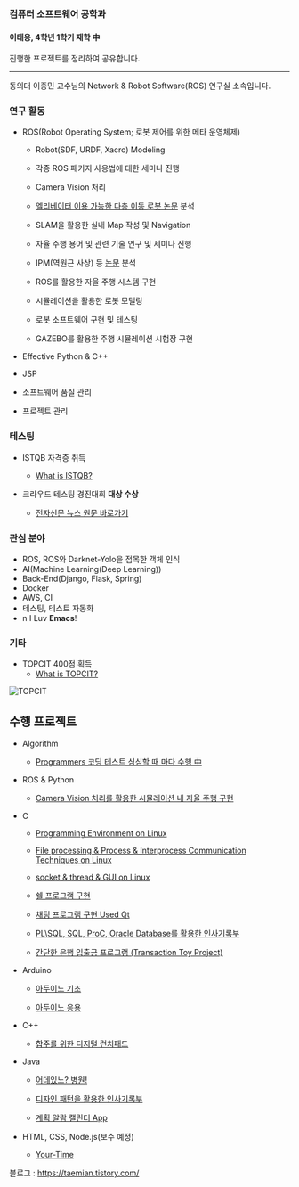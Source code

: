 ### 컴퓨터 소프트웨어 공학과
#### 이태용, 4학년 1학기 재학 中
진행한 프로젝트를 정리하여 공유합니다.

---
동의대 이종민 교수님의 Network & Robot Software(ROS) 연구실 소속입니다.

### 연구 활동
- ROS(Robot Operating System; 로봇 제어를 위한 메타 운영체제)

  - Robot(SDF, URDF, Xacro) Modeling
  - 각종 ROS 패키지 사용법에 대한 세미나 진행
  - Camera Vision 처리
  
  - [엘리베이터 이용 가능한 다층 이동 로봇 논문](http://www.riss.kr/search/detail/DetailView.do?p_mat_type=be54d9b8bc7cdb09&control_no=c070c6e21caaba51ffe0bdc3ef48d419) 분석
  - SLAM을 활용한 실내 Map 작성 및 Navigation
  - 자율 주행 용어 및 관련 기술 연구 및 세미나 진행
  - IPM(역원근 사상) 등 [논문](http://www.riss.kr/search/detail/DetailView.do?p_mat_type=be54d9b8bc7cdb09&control_no=eb840133209fe4fa) 분석
  - ROS를 활용한 자율 주행 시스템 구현
  
  - 시뮬레이션을 활용한 로봇 모델링
  - 로봇 소프트웨어 구현 및 테스팅 
  - GAZEBO를 활용한 주행 시뮬레이션 시험장 구현
- Effective Python & C++
- JSP

- 소프트웨어 품질 관리

- 프로젝트 관리



### 테스팅

- ISTQB 자격증 취득

  - [What is ISTQB?](https://www.sten.or.kr/bbs/board.php?bo_table=sten_ist)

- 크라우드 테스팅 경진대회 **대상 수상**

  - [전자신문 뉴스 원문 바로가기](http://etnews.com/20191115000335)



### 관심 분야

- ROS, ROS와 Darknet-Yolo을 접목한 객체 인식
- AI(Machine Learning(Deep Learning))
- Back-End(Django, Flask, Spring)
- Docker
- AWS, CI
- 테스팅, 테스트 자동화
- n I Luv **Emacs**!

### 기타

- TOPCIT 400점 획득
  - [What is TOPCIT?](https://www.topcit.or.kr)

![TOPCIT](https://github.com/yongjjang/Portfolio/blob/master/3rd%20year%202nd%20semester/TOPCIT.PNG)



## 수행 프로젝트

- Algorithm
  
  - [Programmers 코딩 테스트 심심할 때 마다 수행 中](https://github.com/yongjjang/Portfolio/tree/master/Algotithm)
  
- ROS & Python

  - [Camera Vision 처리를 활용한 시뮬레이션 내 자율 주행 구현](https://github.com/yongjjang/Autonomous-Driving-Car)

- C
  - [Programming Environment on Linux](https://github.com/yongjjang/Lab2)
  
  - [File processing & Process & Interprocess Communication Techniques on Linux](https://github.com/yongjjang/Lab3)
  - [socket & thread & GUI on Linux](https://github.com/yongjjang/Lab4)
  - [쉘 프로그램 구현](https://github.com/yongjjang/Shell-Program)
  - [채팅 프로그램 구현 Used Qt](https://github.com/yongjjang/Chatting-Program)
  - [PL\SQL, SQL, ProC, Oracle Database를 활용한 인사기록부](https://github.com/yongjjang/Service-Center-System)
  - [간단한 은행 입출금 프로그램 (Transaction Toy Project)](https://github.com/yongjjang/Portfolio/tree/master/2rd%20year%202nd%20semester/File%20Processing%20Theory)

- Arduino
  - [아두이노 기초](https://github.com/yongjjang/Portfolio/tree/master/2rd%20year%202nd%20semester/Computer%20Architecture/Arduino%20Programming)
  
  - [아두이노 응용](https://github.com/yongjjang/Portfolio/tree/master/2rd%20year%202nd%20semester/Computer%20Architecture/Enhanced%20Arduino%20Programming)

- C++
  - [합주를 위한 디지털 런치패드](https://github.com/yongjjang/Portfolio/tree/master/2rd%20year%202nd%20semester/Visual%20Programming)

- Java
  - [어데있노? 병원!](https://github.com/yongjjang/Portfolio/tree/master/2rd%20year%202nd%20semester/Object-Oriented%20Programming)
  
  - [디자인 패턴을 활용한 인사기록부](https://github.com/yongjjang/Portfolio/tree/master/3rd%20year%201nd%20semester/Software%20design/%EC%9D%B8%EC%82%AC%EA%B8%B0%EB%A1%9D%EB%B6%80)
  - [계획 알람 캘린더 App](https://github.com/InhwanJeong/DayLight)



- HTML, CSS, Node.js(보수 예정)
  - [Your-Time](https://github.com/jeonseun/YourTime-website)


블로그 : https://taemian.tistory.com/

